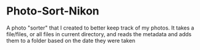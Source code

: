 # Photo-Sort-Nikon
A photo "sorter" that I created to better keep track of my photos. It takes a file/files, or all files in current directory, and reads the metadata and adds them to a folder based on the date they were taken
